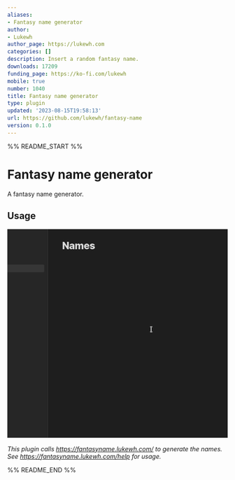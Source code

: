 ```yaml
---
aliases:
- Fantasy name generator
author:
- Lukewh
author_page: https://lukewh.com
categories: []
description: Insert a random fantasy name.
downloads: 17209
funding_page: https://ko-fi.com/lukewh
mobile: true
number: 1040
title: Fantasy name generator
type: plugin
updated: '2023-08-15T19:58:13'
url: https://github.com/lukewh/fantasy-name
version: 0.1.0
---
```


%% README_START %%

# Fantasy name generator

A fantasy name generator.

## Usage

![gif of generator](https://raw.githubusercontent.com/lukewh/fantasy-name/HEAD/.github/fantasy-names.gif)


_This plugin calls https://fantasyname.lukewh.com/ to generate the names. See https://fantasyname.lukewh.com/help for usage._


%% README_END %%